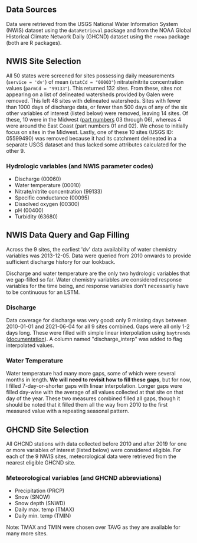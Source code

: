## Data Sources 

Data were retrieved from the USGS National Water Information System (NWIS) dataset using the `dataRetrieval` package and from the NOAA Global Historical Climate Network Daily (GHCND) dataset using the `rnoaa` package (both are R packages).

## NWIS Site Selection

All 50 states were screened for sites possessing daily measurements (`service = 'dv'`) of mean (`statCd = "00003"`) nitrate/nitrite concentration values (`parmCd = "99133"`). This returned 132 sites. From these, sites not appearing on a list of delineated watersheds provided by Galen were removed. This left 48 sites with delineated watersheds. Sites with fewer than 1000 days of discharge data, or fewer than 500 days of any of the six other variables of interest (listed below) were removed, leaving 14 sites. Of these, 10 were in the Midwest ([part numbers](https://help.waterdata.usgs.gov/faq/sites/do-station-numbers-have-any-particular-meaning) 03 through 06), whereas 4 were around the East Coast (part numbers 01 and 02). We chose to initially focus on sites in the Midwest. Lastly, one of these 10 sites (USGS ID: 05599490) was removed because it had its catchment delineated in a separate USGS dataset and thus lacked some attributes calculated for the other 9.

### Hydrologic variables (and NWIS parameter codes)

- Discharge (00060)
- Water temperature (00010)
- Nitrate/nitrite concentration (99133)
- Specific conductance (00095)
- Dissolved oxygen (00300)
- pH (00400)
- Turbidity (63680)

## NWIS Data Query and Gap Filling

Across the 9 sites, the earliest 'dv' data availability of water chemistry variables was 2013-12-05. Data were queried from 2010 onwards to provide sufficient discharge history for our lookback.

Discharge and water temperature are the only two hydrologic variables that we gap-filled so far. Water chemistry variables are considered response variables for the time being, and response variables don't necessarily have to be continuous for an LSTM.

### Discharge

Data coverage for discharge was very good: only 9 missing days between 2010-01-01 and 2021-06-04 for all 9 sites combined. Gaps were all only 1-2 days long. These were filled with simple linear interpolation using `baytrends` ([documentation](https://www.rdocumentation.org/packages/baytrends/versions/2.0.5/topics/fillMissing)). A column named "discharge_interp" was added to flag interpolated values.

### Water Temperature 

Water temperature had many more gaps, some of which were several months in length. __We will need to revisit how to fill these gaps__, but for now, I filled 7-day-or-shorter gaps with linear interpolation. Longer gaps were filled day-wise with the average of all values collected at that site on that day of the year. These two measures combined filled all gaps, though it should be noted that it filled them all the way from 2010 to the first measured value with a repeating seasonal pattern.

## GHCND Site Selection

All GHCND stations with data collected before 2010 and after 2019 for one or more variables of interest (listed below) were considered eligible. For each of the 9 NWIS sites, meteorological data were retrieved from the nearest eligible GHCND site.

### Meteorological variables (and GHCND abbreviations)

- Precipitation (PRCP)
- Snow (SNOW)
- Snow depth (SNWD)
- Daily max. temp (TMAX)
- Daily min. temp (TMIN)

Note: TMAX and TMIN were chosen over TAVG as they are available for many more sites.
